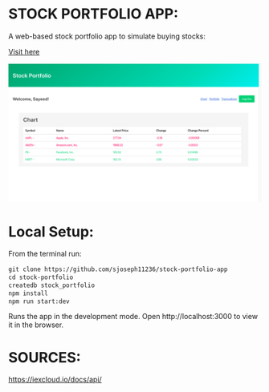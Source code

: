 # STOCK PORTFOLIO APP:
  A web-based stock portfolio app to simulate buying stocks:
  
  [Visit here](https://tttp-stock-app.herokuapp.com/)

  ![homepage](/public/home.png)

# Local Setup: 
  From the terminal run:

  ``` 
  git clone https://github.com/sjoseph11236/stock-portfolio-app
  cd stock-portfolio
  createdb stock_portfolio
  npm install
  npm run start:dev
  
  ```

 
  Runs the app in the development mode.
  Open http://localhost:3000 to view it in the browser.

# SOURCES:  
  https://iexcloud.io/docs/api/